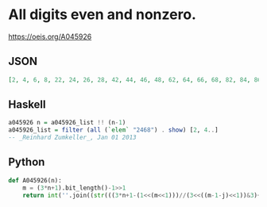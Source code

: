 # All digits even and nonzero\.
https://oeis.org/A045926
## JSON
```JSON
[2, 4, 6, 8, 22, 24, 26, 28, 42, 44, 46, 48, 62, 64, 66, 68, 82, 84, 86, 88, 222, 224, 226, 228, 242, 244, 246, 248, 262, 264, 266, 268, 282, 284, 286, 288, 422, 424, 426, 428, 442, 444, 446, 448, 462, 464, 466, 468, 482, 484, 486, 488, 622, 624, 626, 628, 642]
```
## Haskell
```Haskell
a045926 n = a045926_list !! (n-1)
a045926_list = filter (all (`elem` "2468") . show) [2, 4..]
-- _Reinhard Zumkeller_, Jan 01 2013
```
## Python
```Python
def A045926(n):
    m = (3*n+1).bit_length()-1>>1
    return int(''.join((str(((3*n+1-(1<<(m<<1)))//(3<<((m-1-j)<<1))&3)+1) for j in range(m))))<<1 # _Chai Wah Wu_, Feb 08 2023
```
